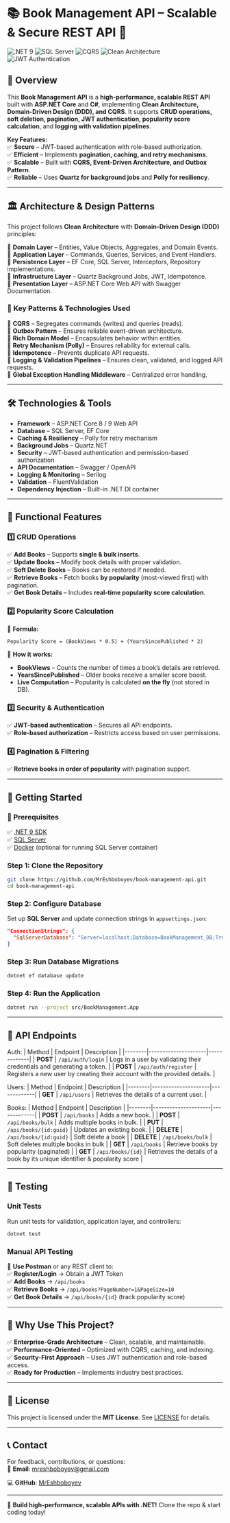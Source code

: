 # 📚 Book Management API – Scalable & Secure REST API 🚀  

![.NET 9](https://img.shields.io/badge/.NET%209-blue?style=for-the-badge)
![SQL Server](https://img.shields.io/badge/SQL%20Server-%F0%9F%93%9A-red?style=for-the-badge)
![CQRS](https://img.shields.io/badge/CQRS-%E2%9C%85-green?style=for-the-badge)
![Clean Architecture](https://img.shields.io/badge/Clean%20Architecture-%F0%9F%9A%80-purple?style=for-the-badge)
![JWT Authentication](https://img.shields.io/badge/JWT%20Authentication-%F0%9F%94%92-yellow?style=for-the-badge)

## 🎯 Overview  

This **Book Management API** is a **high-performance, scalable REST API** built with **ASP.NET Core** and **C#**, implementing **Clean Architecture, Domain-Driven Design (DDD), and CQRS**. It supports **CRUD operations, soft deletion, pagination, JWT authentication, popularity score calculation**, and **logging with validation pipelines**.  

**Key Features:**  
✅ **Secure** – JWT-based authentication with role-based authorization.  
✅ **Efficient** – Implements **pagination, caching, and retry mechanisms**.  
✅ **Scalable** – Built with **CQRS, Event-Driven Architecture, and Outbox Pattern**.  
✅ **Reliable** – Uses **Quartz for background jobs** and **Polly for resiliency**.  

---

## 🏛️ Architecture & Design Patterns  

This project follows **Clean Architecture** with **Domain-Driven Design (DDD)** principles:  

📌 **Domain Layer** – Entities, Value Objects, Aggregates, and Domain Events.  
📌 **Application Layer** – Commands, Queries, Services, and Event Handlers.  
📌 **Persistence Layer** – EF Core, SQL Server, Interceptors, Repository implementations.  
📌 **Infrastructure Layer** – Quartz Background Jobs, JWT, Idempotence.  
📌 **Presentation Layer** – ASP.NET Core Web API with Swagger Documentation.  

### **🔹 Key Patterns & Technologies Used**  
🔹 **CQRS** – Segregates commands (writes) and queries (reads).  
🔹 **Outbox Pattern** – Ensures reliable event-driven architecture.  
🔹 **Rich Domain Model** – Encapsulates behavior within entities.  
🔹 **Retry Mechanism (Polly)** – Ensures reliability for external calls.  
🔹 **Idempotence** – Prevents duplicate API requests.  
🔹 **Logging & Validation Pipelines** – Ensures clean, validated, and logged API requests.  
🔹 **Global Exception Handling Middleware** – Centralized error handling.  

---

## 🛠️ Technologies & Tools  

- **Framework** – ASP.NET Core 8 / 9 Web API  
- **Database** – SQL Server, EF Core  
- **Caching & Resiliency** – Polly for retry mechanism  
- **Background Jobs** – Quartz.NET  
- **Security** – JWT-based authentication and permission-based authorization  
- **API Documentation** – Swagger / OpenAPI  
- **Logging & Monitoring** – Serilog  
- **Validation** – FluentValidation  
- **Dependency Injection** – Built-in .NET DI container  

---

## 📖 Functional Features  

### **1️⃣ CRUD Operations**  
✅ **Add Books** – Supports **single & bulk inserts**.  
✅ **Update Books** – Modify book details with proper validation.  
✅ **Soft Delete Books** – Books can be restored if needed.  
✅ **Retrieve Books** – Fetch books **by popularity** (most-viewed first) with pagination.  
✅ **Get Book Details** – Includes **real-time popularity score calculation**.  

### **2️⃣ Popularity Score Calculation**  
📌 **Formula:**  
```
Popularity Score = (BookViews * 0.5) + (YearsSincePublished * 2)
```
📌 **How it works:**  
- **BookViews** – Counts the number of times a book’s details are retrieved.  
- **YearsSincePublished** – Older books receive a smaller score boost.  
- **Live Computation** – Popularity is calculated **on the fly** (not stored in DB).  

### **3️⃣ Security & Authentication**  
✅ **JWT-based authentication** – Secures all API endpoints.  
✅ **Role-based authorization** – Restricts access based on user permissions.  

### **4️⃣ Pagination & Filtering**  
✅ **Retrieve books in order of popularity** with pagination support.  

---

## 🚀 Getting Started  

### **📌 Prerequisites**  
✅ [.NET 9 SDK](https://dotnet.microsoft.com/download/dotnet/9.0)  
✅ [SQL Server](https://www.microsoft.com/en-us/sql-server/sql-server-downloads)  
✅ [Docker](https://www.docker.com/) (optional for running SQL Server container)  

### **Step 1: Clone the Repository**  
```bash
git clone https://github.com/MrEshboboyev/book-management-api.git
cd book-management-api
```

### **Step 2: Configure Database**  
Set up **SQL Server** and update connection strings in `appsettings.json`:  
```json
"ConnectionStrings": {
  "SqlServerDatabase": "Server=localhost;Database=BookManagement_DB;Trusted_Connection=True;MultipleActiveResultSets=true;TrustServerCertificate=True;"
}
```

### **Step 3: Run Database Migrations**  
```bash
dotnet ef database update
```

### **Step 4: Run the Application**  
```bash
dotnet run --project src/BookManagement.App
```

---

## 🔗 API Endpoints  

Auth: 
| Method | Endpoint             | Description |
|--------|---------------------|-------------|
| **POST** | `/api/auth/login`       | Logs in a user by validating their credentials and generating a token. |
| **POST**  | `/api/auth/register`  | Registers a new user by creating their account with the provided details. |

Users: 
| Method | Endpoint             | Description |
|--------|---------------------|-------------|
| **GET**  | `/api/users`  | Retrieves the details of a current user. |

Books: 
| Method | Endpoint             | Description |
|--------|---------------------|-------------|
| **POST** | `/api/books`       | Adds a new book. |
| **POST** | `/api/books/bulk`       | Adds multiple books in bulk. |
| **PUT**  | `/api/books/{id:guid}`  | Updates an existing book. |
| **DELETE** | `/api/books/{id:guid}` | Soft delete a book |
| **DELETE** | `/api/books/bulk` | Soft deletes multiple books in bulk |
| **GET**  | `/api/books`       | Retrieve books by popularity (paginated) |
| **GET**  | `/api/books/{id}`  | Retrieves the details of a book by its unique identifier & popularity score |

---

## 🧪 Testing  

### **Unit Tests**  
Run unit tests for validation, application layer, and controllers:  
```bash
dotnet test
```

### **Manual API Testing**  
📌 **Use Postman** or any REST client to:  
✅ **Register/Login** → Obtain a JWT Token  
✅ **Add Books** → `/api/books`  
✅ **Retrieve Books** → `/api/books?PageNumber=1&PageSize=10`  
✅ **Get Book Details** → `/api/books/{id}` (track popularity score)  

---

## 🎯 Why Use This Project?  

✅ **Enterprise-Grade Architecture** – Clean, scalable, and maintainable.  
✅ **Performance-Oriented** – Optimized with CQRS, caching, and indexing.  
✅ **Security-First Approach** – Uses JWT authentication and role-based access.  
✅ **Ready for Production** – Implements industry best practices.  

---

## 📜 License  

This project is licensed under the **MIT License**. See [LICENSE](LICENSE) for details.  

---

## 📞 Contact  

For feedback, contributions, or questions:  
📧 **Email**: mreshboboyev@gmail.com

💻 **GitHub**: [MrEshboboyev](https://github.com/MrEshboboyev)  

---

🚀 **Build high-performance, scalable APIs with .NET!** Clone the repo & start coding today!  
